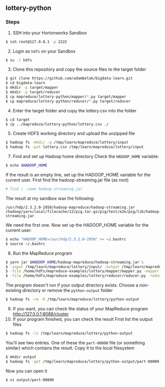 ## lottery-python

### Steps

1. SSH into your Hortonworks Sandbox
```bash
$ ssh root@127.0.0.1 -p 2222
```
2. Login as `hdfs` on your Sandbox
```bash
$ su -l hdfs
```
3. Clone this repository and copy the source files to the target folder
```bash
$ git clone https://github.com/adambelak/bigdata-learn.git
$ cd bigdata-learn
$ mkdir -p target/mapper
$ mkdir -p target/reducer
$ cp mapreduce/lottery-python/mapper/*.py target/mapper
$ cp mapreduce/lottery-python/reducer/*.py target/reducer
```
4. Enter the target folder and copy the lottery.csv into the folder 
```bash
$ cd target
$ cp ../mapreduce/lottery-python/lottery.csv ./
```
5. Create HDFS working directory and upload the unzipped file
```bash
$ hadoop fs -mkdir -p /tmp/learn/mapreduce/lottery/input
$ hadoop fs -put lottery.csv /tmp/learn/mapreduce/lottery/input
```
7. Find and set up Hadoop home directory
Check the `HADOOP_HOME` variable:
```bash
$ echo $HADOOP_HOME
```
If the result is an empty line, set up the HADOOP_HOME variable for the current user. First find the hadoop-streaming.jar file (as root)
```bash
# find / -name hadoop-streaming.jar
```
The result at my sandbox was the following:  
```
/usr/hdp/2.3.2.0-2950/hadoop-mapreduce/hadoop-streaming.jar
/hadoop/yarn/local/filecache/12/pig.tar.gz/pig/test/e2e/pig/lib/hadoop-streaming.jar
```
We need the first one. Now set up the HADOOP_HOME variable for the current user:
```bash
$ echo "HADOOP_HOME=/usr/hdp/2.3.2.0-2950" >> ~/.bashrc
$ source ~/.bashrc
```
8. Run the MapReduce program
```bash
$ yarn jar $HADOOP_HOME/hadoop-mapreduce/hadoop-streaming.jar \
$ -input /tmp/learn/mapreduce/lottery/input/ -output /tmp/learn/mapreduce/lottery/python-output \ 
$ -file /home/hdfs/mapreduce-examples/lottery/mapper/mapper.py -mapper 'python mapper.py' \ 
$ -file /home/hdfs/mapreduce-examples/lottery/reducer/reducer.py -reducer 'python reducer.py'  
```
The program doesn't run if your output directory exists. Choose a non-existing directory or remove the `python-output` folder
```bash
$ hadoop fs -rm -R /tmp/learn/mapreduce/lottery/python-output
```
9. If you want, you can check the status of your MapReduce program 
http://127.0.0.1:8088/cluster
10. If your program finished, you can check the result
First list the output files
```bash
$ hadoop fs -ls /tmp/learn/mapreduce/lottery/python-output
```
You'll see two entries. One of these the `part-00000` file (or something similar) which contains the result. Copy it to the local filesystem
```bash
$ mkdir output
$ hadoop fs -get /tmp/learn/mapreduce/lottery/python-output/part-00000 output/
```
Now you can open it
```bash
$ vi output/part-00000
```

